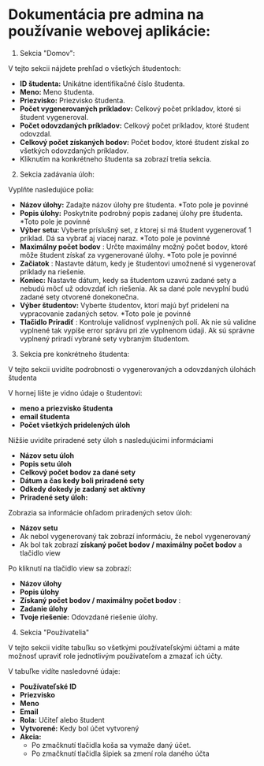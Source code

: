 # Dokumentácia pre admina na používanie webovej aplikácie:

1. Sekcia "Domov":

 V tejto sekcii nájdete prehľad o všetkých študentoch:

- **ID študenta:** Unikátne identifikačné číslo študenta.
- **Meno:** Meno študenta.
- **Priezvisko:** Priezvisko študenta.
- **Počet vygenerovaných príkladov:** Celkový počet príkladov, ktoré si študent vygeneroval.
- **Počet odovzdaných príkladov:** Celkový počet príkladov, ktoré študent odovzdal.
- **Celkový počet získaných bodov:** Počet bodov, ktoré študent získal zo všetkých odovzdaných príkladov.
- Kliknutím na konkrétneho študenta sa zobrazí tretia sekcia.

2. Sekcia zadávania úloh:

Vyplňte nasledujúce polia:

- **Názov úlohy:** Zadajte názov úlohy pre študenta. \*Toto pole je povinné
- **Popis úlohy:** Poskytnite podrobný popis zadanej úlohy pre študenta. \*Toto pole je povinné
- **Výber setu:** Vyberte príslušný set, z ktorej si má študent vygenerovať 1 príklad. Dá sa vybrať aj viacej naraz. \*Toto pole je povinné
- **Maximálny počet bodov** : Určte maximálny možný počet bodov, ktoré môže študent získať za vygenerované úlohy. \*Toto pole je povinné
- **Začiatok** : Nastavte dátum, kedy je študentovi umožnené si vygenerovať príklady na riešenie.
- **Koniec:** Nastavte dátum, kedy sa študentom uzavrú zadané sety a nebudú môcť už odovzdať ich riešenia. Ak sa dané pole nevyplní budú zadané sety otvorené donekonečna.
- **Výber študentov:** Vyberte študentov, ktorí majú byť pridelení na vypracovanie zadaných setov. \*Toto pole je povinné
- **Tlačidlo Priradiť** : Kontroluje valídnosť vyplnených polí. Ak nie sú validne vyplnené tak vypíše error správu pri zle vyplnenom údaji. Ak sú správne vyplnený priradí vybrané sety vybraným študentom.

3. Sekcia pre konkrétneho študenta:

 V tejto sekcii uvidíte podrobnosti o vygenerovaných a odovzdaných úlohách študenta

V hornej lište je vidno údaje o študentovi:

- **meno a priezvisko študenta**
- **email študenta**
- **Počet všetkých pridelených úloh**

Nižšie uvidíte priradené sety úloh s nasledujúcimi informáciami

- **Názov setu úloh**
- **Popis setu úloh**
- **Celkový počet bodov za dané sety**
- **Dátum a čas kedy boli priradené sety**
- **Odkedy dokedy je zadaný set aktívny**
- **Priradené sety úloh:**

Zobrazia sa informácie ohľadom priradených setov úloh:

- **Názov setu**
- Ak nebol vygenerovaný tak zobrazí  informáciu, že nebol vygenerovaný
- Ak bol tak zobrazí **získaný počet bodov / maximálny počet bodov** a tlačidlo view

Po kliknutí na tlačidlo view sa zobrazí:

- **Názov úlohy**
- **Popis úlohy**
- **Získaný počet bodov / maximálny počet bodov** :
- **Zadanie úlohy**
- **Tvoje riešenie:** Odovzdané riešenie úlohy.

4. Sekcia "Používatelia"

V tejto sekcii vidíte tabuľku so všetkými používateľskými účtami a máte možnosť upraviť role jednotlivým používateľom a zmazať ich účty.

V tabuľke vidíte nasledovné údaje:

- **Používateľské ID**
- **Priezvisko**
- **Meno**
- **Email**
- **Rola:** Učiteľ alebo študent
- **Vytvorené:** Kedy bol účet vytvorený
- **Akcia:**
  - Po zmačknutí tlačidla koša sa vymaže daný účet.
  - Po zmačknutí tlačidla šipiek sa zmení rola daného účta